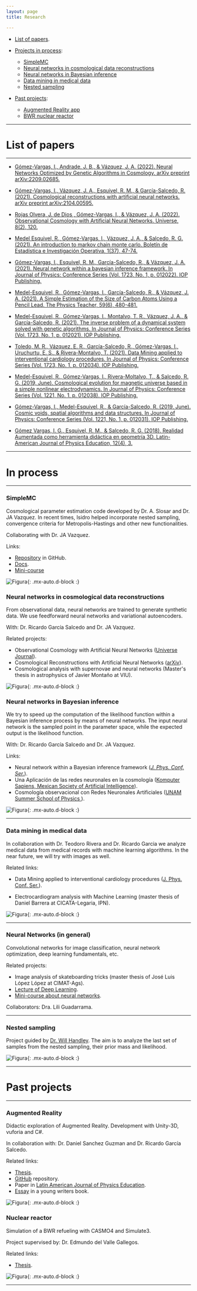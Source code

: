 ```yaml
---
layout: page
title: Research

---
```


- [List of papers](#list-of-papers).

- [Projects in process](#in-process):
	- [SimpleMC](#simplemc)
	- [Neural networks in cosmological data reconstructions](#neural-networks-in-cosmological-data-reconstructions)	
	- [Neural networks in Bayesian inference](#neural-networks-in-bayesian-inference)
	- [Data mining in medical data](#data-mining-in-medical-data)
	- [Nested sampling](#nested-sampling)

- [Past projects](#past-projects):
	- [Augmented Reality app](#augmented-reality)
	- [BWR nuclear reactor](#nuclear-reactor)



-----------------------------------------------------------

# List of papers

---

- [Gómez-Vargas, I., Andrade, J. B., & Vázquez, J. A. (2022). Neural Networks Optimized by Genetic Algorithms in Cosmology. arXiv preprint arXiv:2209.02685.](https://arxiv.org/abs/2209.02685)

- [Gómez-Vargas, I., Vázquez, J. A., Esquivel, R. M., & García-Salcedo, R. (2021). Cosmological reconstructions with artificial neural networks. arXiv preprint arXiv:2104.00595.](https://arxiv.org/abs/2104.00595)

- [Rojas Olvera, J. de Dios , Gómez-Vargas, I., & Vázquez, J. A. (2022). Observational Cosmology with Artificial Neural Networks. Universe, 8(2), 120.](https://www.mdpi.com/2218-1997/8/2/120)

- [Medel Esquivel, R., Gómez-Vargas, I., Vázquez, J. A., & Salcedo, R. G. (2021). An introduction to markov chain monte carlo. Boletín de Estadística e Investigación Operativa, 1(37), 47-74.](https://www.researchgate.net/profile/Ricardo-Medel-Esquivel/publication/335170165_An_introduction_to_Markov_Chain_Monte_Carlo/links/5d543b08299bf16f073864e1/An-introduction-to-Markov-Chain-Monte-Carlo.pdf)

- [Gómez-Vargas, I., Esquivel, R. M., García-Salcedo, R., & Vázquez, J. A. (2021). Neural network within a bayesian inference framework. In Journal of Physics: Conference Series (Vol. 1723, No. 1, p. 012022). IOP Publishing.](https://iopscience.iop.org/article/10.1088/1742-6596/1723/1/012022/meta)

- [Medel-Esquivel, R., Gómez-Vargas, I., García-Salcedo, R., & Vázquez, J. A. (2021). A Simple Estimation of the Size of Carbon Atoms Using a Pencil Lead. The Physics Teacher, 59(6), 480-481.](https://aapt.scitation.org/doi/full/10.1119/10.0006135?casa_token=BE9FYdTwF0MAAAAA%3AddmWH4-Q-HSKcmdfN0XpYaVOf3mrE2asvvt_d-NRiEMuaktvW1dlQ8LC0IHnllappZWfCfwS7g45YA)

- [Medel-Esquivel, R., Gómez-Vargas, I., Montalvo, T. R., Vázquez, J. A., & García-Salcedo, R. (2021). The inverse problem of a dynamical system solved with genetic algorithms. In Journal of Physics: Conference Series (Vol. 1723, No. 1, p. 012021). IOP Publishing.](https://iopscience.iop.org/article/10.1088/1742-6596/1723/1/012021/meta)

- [Toledo, M. R., Vázquez, E. R., García-Salcedo, R., Gómez-Vargas, I., Uruchurtu, E. S., & Rivera-Montalvo, T. (2021). Data Mining applied to interventional cardiology procedures. In Journal of Physics: Conference Series (Vol. 1723, No. 1, p. 012034). IOP Publishing.](https://iopscience.iop.org/article/10.1088/1742-6596/1723/1/012034/meta)

- [Medel-Esquivel, R., Gómez-Vargas, I., Rivera-Moltalvo, T., & Salcedo, R. G. (2019, June). Cosmological evolution for magnetic universe based in a simple nonlinear electrodynamics. In Journal of Physics: Conference Series (Vol. 1221, No. 1, p. 012038). IOP Publishing.](https://iopscience.iop.org/article/10.1088/1742-6596/1221/1/012038/meta)


- [Gómez-Vargas, I., Medel-Esquivel, R., & García-Salcedo, R. (2019, June). Cosmic voids, spatial algorithms and data structures. In Journal of Physics: Conference Series (Vol. 1221, No. 1, p. 012031). IOP Publishing.](https://iopscience.iop.org/article/10.1088/1742-6596/1221/1/012031/meta)


- [Gómez Vargas, I. G., Esquivel, R. M., & Salcedo, R. G. (2018). Realidad Aumentada como herramienta didáctica en geometría 3D. Latin-American Journal of Physics Education, 12(4), 3.](https://dialnet.unirioja.es/servlet/articulo?codigo=6960469)

----------



# In process

-----
### SimpleMC
Cosmological parameter estimation code developed by Dr. A. Slosar and Dr. JA Vazquez. In recent times, Isidro helped incorporate nested sampling, convergence criteria for Metropolis-Hastings and other new functionalities.

Collaborating with Dr. JA Vazquez.

Links:
 - [Repository](hhttps://github.com/ja-vazquez/SimpleMC) in GitHub.
 - [Docs](https://igomezv.github.io/SimpleMC).
 - [Mini-course](https://github.com/igomezv/simplemc_workshop)

![Figura](https://igomezv.github.io/assets/img/triangleSimplemc.png){: .mx-auto.d-block :}



### Neural networks in cosmological data reconstructions
From observational data, neural networks are trained to generate synthetic data. We use feedforward neural networks and variational autoencoders.

With:  Dr. Ricardo García Salcedo and Dr. JA Vazquez.

Related projects:
- Observational Cosmology with Artificial Neural Networks ([Universe Journal](https://www.mdpi.com/2218-1997/8/2/120)).
- Cosmological Reconstructions with Artificial Neural Networks ([arXiv](https://arxiv.org/abs/2104.00595)).
- Cosmological analysis with supernovae and neural networks (Master's thesis in astrophysics of Javier Montaño at VIU).

![Figura](https://igomezv.github.io/assets/img/reconstruction.png){: .mx-auto.d-block :}


### Neural networks in Bayesian inference
We try to speed up the computation of the likelihood function within a Bayesian inference process by means of neural networks. 
The input neural network is the sampled point in the parameter space, while the expected output is the likelihood function. 

With:  Dr. Ricardo García Salcedo and Dr. JA Vazquez.

Links:
-  Neural network within a Bayesian inference framework ([_J. Phys. Conf. Ser._](https://iopscience.iop.org/article/10.1088/1742-6596/1723/1/012022/meta)).
- Una Aplicación de las redes neuronales en la cosmología ([Komputer Sapiens, Mexican Society of Artificial Intelligence](https://www.academia.edu/42113814/Una_Aplicaci%C3%B3n_de_las_Redes_Neuronales_Artificiales_en_la_Cosmolog%C3%ADa)).
- Cosmología observacional con Redes Neuronales Artificiales ([UNAM Summer School of Physics ](https://www.fis.unam.mx/pdfs/Memorias%20Escuela%20de%20Verano%202019.pdf#page=97)).


![Figura](https://igomezv.github.io/assets/img/bambiuam.png){: .mx-auto.d-block :}

----------

### Data mining in medical data
In collaboration with Dr. Teodoro Rivera and Dr. Ricardo Garcia we analyze medical data from medical records with machine learning algorithms. In the near future, we will try with images as well. 

Related links:
- Data Mining applied to interventional cardiology procedures ([J. Phys. Conf. Ser.](https://iopscience.iop.org/article/10.1088/1742-6596/1723/1/012034/meta)).

- Electrocardiogram analysis with Machine Learning (master thesis of Daniel Barrera at CICATA-Legaria, IPN).

![Figura](https://igomezv.github.io/assets/img/medicalCluster.png){: .mx-auto.d-block :}

----------

### Neural Networks (in general)

Convolutional networks for image classification, neural network optimization, deep learning fundamentals, etc. 

Related projects:

- Image analysis of skateboarding tricks (master thesis of José Luis López López at CIMAT-Ags).
- [Lecture of Deep Learning](https://github.com/igomezv/DLCIMATAGS).
- [Mini-course about neural networks](https://github.com/igomezv/MACS_2021_ML_basics_neural_networks).

Collaborators: Dra. Lili Guadarrama.

----------

### Nested sampling
Project guided by [Dr. Will Handley](https://www.willhandley.co.uk/students/). The aim is to analyze the last set of samples from the nested sampling, their prior mass and likelihood.

![Figura](https://raw.githubusercontent.com/igomezv/igomezv.github.io/master/assets/img/nested.png){: .mx-auto.d-block :}

---

# Past projects

---

### Augmented Reality 
Didactic exploration of Augmented Reality. Development with Unity-3D, vuforia and C#.

In collaboration with:  Dr. Daniel Sanchez Guzman and Dr. Ricardo García Salcedo. 

Related links:
- <a href="https://www.academia.edu/35480448/Dise%C3%B1o_y_desarrollo_de_una_aplicaci%C3%B3n_para_dispositivos_m%C3%B3viles_de_realidad_aumentada">Thesis</a>.
- <a href="https://github.com/igomezv/RAsolidsrev">GitHub</a> repository.
- Paper in <a href="https://www.academia.edu/38601945/Realidad_Aumentada_como_herramienta_did%C3%A1ctica_en_geometr%C3%ADa_3D"> Latin American Journal of Physics Education</a>.
- <a href="https://www.academia.edu/35480477/Posibilidad_did%C3%A1ctica_de_la_Realidad_Aumentada">Essay</a> in a young writers book.

![Figura](https://raw.githubusercontent.com/igomezv/igomezv.github.io/master/assets/img/RA.png){: .mx-auto.d-block :}


### Nuclear reactor
Simulation of a BWR refueling with CASMO4 and Simulate3. 

Project supervised by: Dr. Edmundo del Valle Gallegos.

Related links:
- <a href="https://www.academia.edu/35480399/Seguimiento_operacional_de_una_recarga_de_combustible_de_un_reactor_BWR_con_SIMULATE_3">Thesis</a>.

![Figura](https://raw.githubusercontent.com/igomezv/igomezv.github.io/master/assets/img/bwr.png){: .mx-auto.d-block :}


---

